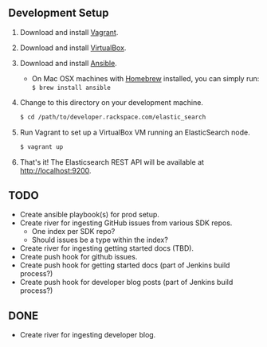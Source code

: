 ## Development Setup

1. Download and install [Vagrant](http://www.vagrantup.com/downloads.html).

2. Download and install [VirtualBox](https://www.virtualbox.org/wiki/Downloads).

3. Download and install [Ansible](http://docs.ansible.com/intro_installation.html#installing-the-control-machine).
   * On Mac OSX machines with [Homebrew](http://brew.sh/) installed, you can simply run: `$ brew install ansible`

4. Change to this directory on your development machine.

    ```bash
    $ cd /path/to/developer.rackspace.com/elastic_search
    ```

5. Run Vagrant to set up a VirtualBox VM running an ElasticSearch node.

    ```bash
    $ vagrant up
    ```

6. That's it! The Elasticsearch REST API will be available at [http://localhost:9200](http://localhost:9200).

## TODO
* Create ansible playbook(s) for prod setup. 
* Create river for ingesting GitHub issues from various SDK repos.
  - One index per SDK repo?
  - Should issues be a type within the index?
* Create river for ingesting getting started docs (TBD).
* Create push hook for github issues.
* Create push hook for getting started docs (part of Jenkins build process?)
* Create push hook for developer blog posts (part of Jenkins build process?)
 
## DONE
* Create river for ingesting developer blog.
